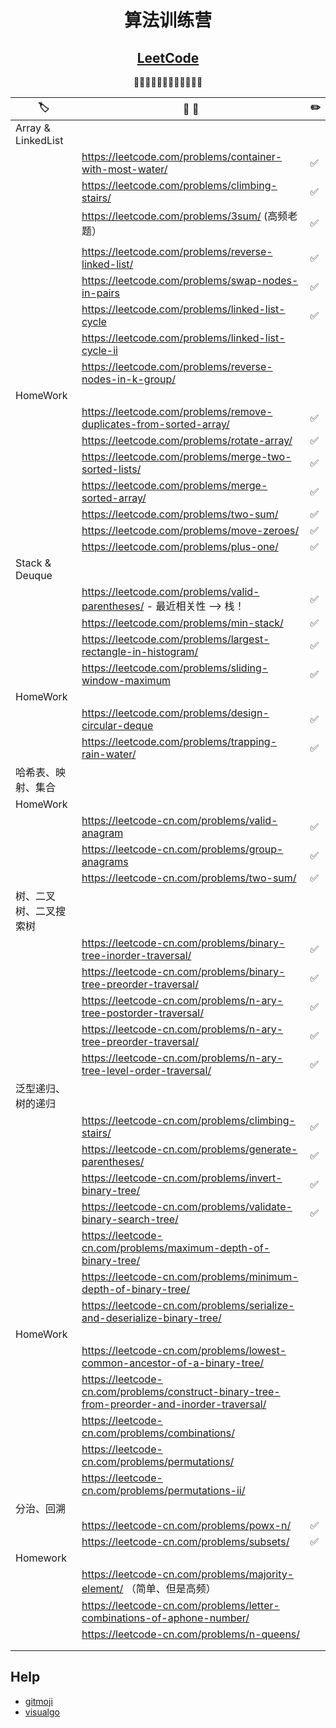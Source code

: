 <div align="center">

# 算法训练营
## [LeetCode](https://leetcode.com/)

🚀🚀🚀🚀🚀🚀🚀🚀🚀🚀🚀🚀

</div>

| 🏷️                    | 📝 💬                                                                                       | ✏️  |
| ---------------------- | ------------------------------------------------------------------------------------------- | --- |
| Array & LinkedList     |                                                                                             |     |
|                        | https://leetcode.com/problems/container-with-most-water/                                    | ✅   |
|                        | https://leetcode.com/problems/climbing-stairs/                                              | ✅   |
|                        | https://leetcode.com/problems/3sum/ (高频老题）                                             | ✅   |
|                        |                                                                                             |     |
|                        | https://leetcode.com/problems/reverse-linked-list/                                          | ✅   |
|                        | https://leetcode.com/problems/swap-nodes-in-pairs                                           | ✅   |
|                        | https://leetcode.com/problems/linked-list-cycle                                             | ✅   |
|                        | https://leetcode.com/problems/linked-list-cycle-ii                                          |     |
|                        | https://leetcode.com/problems/reverse-nodes-in-k-group/                                     |     |
| HomeWork               |                                                                                             |     |
|                        | https://leetcode.com/problems/remove-duplicates-from-sorted-array/                          | ✅   |
|                        | https://leetcode.com/problems/rotate-array/                                                 | ✅   |
|                        | https://leetcode.com/problems/merge-two-sorted-lists/                                       | ✅   |
|                        | https://leetcode.com/problems/merge-sorted-array/                                           | ✅   |
|                        | https://leetcode.com/problems/two-sum/                                                      | ✅   |
|                        | https://leetcode.com/problems/move-zeroes/                                                  | ✅   |
|                        | https://leetcode.com/problems/plus-one/                                                     | ✅   |
| Stack & Deuque         |                                                                                             |     |
|                        | https://leetcode.com/problems/valid-parentheses/ - 最近相关性 —> 栈！                       | ✅   |
|                        | https://leetcode.com/problems/min-stack/                                                    | ✅   |
|                        | https://leetcode.com/problems/largest-rectangle-in-histogram/                               | ✅   |
|                        | https://leetcode.com/problems/sliding-window-maximum                                        | ✅   |
| HomeWork               |                                                                                             |     |
|                        | https://leetcode.com/problems/design-circular-deque                                         | ✅   |
|                        | https://leetcode.com/problems/trapping-rain-water/                                          | ✅   |
| 哈希表、映射、集合     |                                                                                             |     |
| HomeWork               |                                                                                             |     |
|                        | https://leetcode-cn.com/problems/valid-anagram                                              | ✅   |
|                        | https://leetcode-cn.com/problems/group-anagrams                                             | ✅   |
|                        | https://leetcode-cn.com/problems/two-sum/                                                   | ✅   |
| 树、二叉树、二叉搜索树 |                                                                                             |     |
|                        | https://leetcode-cn.com/problems/binary-tree-inorder-traversal/                             | ✅   |
|                        | https://leetcode-cn.com/problems/binary-tree-preorder-traversal/                            | ✅   |
|                        | https://leetcode-cn.com/problems/n-ary-tree-postorder-traversal/                            | ✅   |
|                        | https://leetcode-cn.com/problems/n-ary-tree-preorder-traversal/                             | ✅   |
|                        | https://leetcode-cn.com/problems/n-ary-tree-level-order-traversal/                          | ✅   |
| 泛型递归、树的递归     |                                                                                             |     |
|                        | https://leetcode-cn.com/problems/climbing-stairs/                                           | ✅   |
|                        | https://leetcode-cn.com/problems/generate-parentheses/                                      | ✅   |
|                        | https://leetcode-cn.com/problems/invert-binary-tree/                                        | ✅   |
|                        | https://leetcode-cn.com/problems/validate-binary-search-tree/                               | ✅   |
|                        | https://leetcode-cn.com/problems/maximum-depth-of-binary-tree/                              |     |
|                        | https://leetcode-cn.com/problems/minimum-depth-of-binary-tree/                              |     |
|                        | https://leetcode-cn.com/problems/serialize-and-deserialize-binary-tree/                     |     |
| HomeWork               |                                                                                             |     |
|                        | https://leetcode-cn.com/problems/lowest-common-ancestor-of-a-binary-tree/                   |     |
|                        | https://leetcode-cn.com/problems/construct-binary-tree-from-preorder-and-inorder-traversal/ |     |
|                        | https://leetcode-cn.com/problems/combinations/                                              |     |
|                        | https://leetcode-cn.com/problems/permutations/                                              |     |
|                        | https://leetcode-cn.com/problems/permutations-ii/                                           |     |
| 分治、回溯             |                                                                                             |     |
|                        | https://leetcode-cn.com/problems/powx-n/                                                    | ✅   |
|                        | https://leetcode-cn.com/problems/subsets/                                                   | ✅   |
| Homework               |                                                                                             |     |
|                        | https://leetcode-cn.com/problems/majority-element/ （简单、但是高频）                       |     |
|                        | https://leetcode-cn.com/problems/letter-combinations-of-aphone-number/                      |     |
|                        | https://leetcode-cn.com/problems/n-queens/                                                  |     |
|                        |                                                                                             |     |
|                        |                                                                                             |     |

## Help

- [gitmoji](https://gitmoji.carloscuesta.me/)
- [visualgo]( https://visualgo.net/zh/bst)

